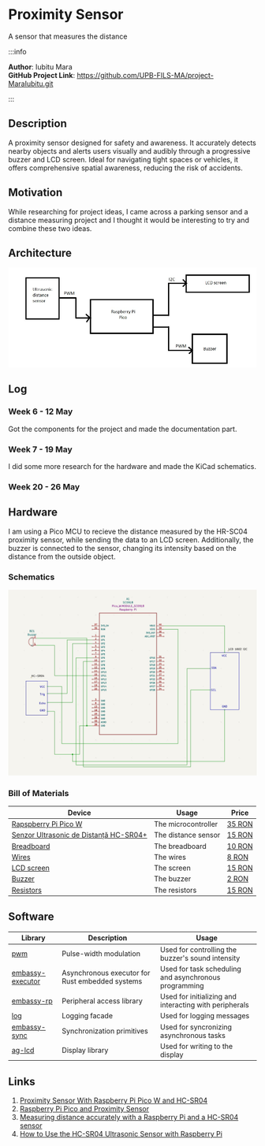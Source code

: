 # Proximity Sensor
A sensor that measures the distance

:::info 

**Author**: Iubitu Mara \
**GitHub Project Link**: https://github.com/UPB-FILS-MA/project-MaraIubitu.git

:::

## Description

A proximity sensor designed for safety and awareness. It accurately detects nearby objects and alerts users visually and audibly through a progressive buzzer and LCD screen. Ideal for navigating tight spaces or vehicles, it offers comprehensive spatial awareness, reducing the risk of accidents.

## Motivation

While researching for project ideas, I came across a parking sensor and a distance measuring project and I thought it would be interesting to try and combine these two ideas.

## Architecture 

![architecture](architectureMaraIubitu.jpg)

## Log

<!-- write every week your progress here -->

### Week 6 - 12 May
Got the components for the project and made the documentation part.
### Week 7 - 19 May
I did some more research for the hardware and made the KiCad schematics.
### Week 20 - 26 May

## Hardware

I am using a Pico MCU to recieve the distance measured by the HR-SC04 proximity sensor, while sending the data to an LCD screen. Additionally, the buzzer is connected to the sensor, changing its intensity based on the distance from the outside object.

### Schematics

![KiCad](kicad_schematic.png)

### Bill of Materials

<!-- Fill out this table with all the hardware components that you might need.

The format is 
```
| [Device](link://to/device) | This is used ... | [price](link://to/store) |

```

-->

| Device | Usage | Price |
|--------|--------|-------|
| [Rapspberry Pi Pico W](https://www.raspberrypi.com/documentation/microcontrollers/raspberry-pi-pico.html) | The microcontroller | [35 RON](https://www.optimusdigital.ro/en/raspberry-pi-boards/12394-raspberry-pi-pico-w.html) |
| [Senzor Ultrasonic de Distanță HC-SR04+](https://www.optimusdigital.ro/ro/senzori-senzori-ultrasonici/2328-senzor-ultrasonic-de-distana-hc-sr04-compatibil-33-v-i-5-v.html?search_query=hc-sr04&results=33) | The distance sensor | [15 RON](https://www.optimusdigital.ro/ro/senzori-senzori-ultrasonici/2328-senzor-ultrasonic-de-distana-hc-sr04-compatibil-33-v-i-5-v.html?search_query=hc-sr04&results=33) |
| [Breadboard](https://www.optimusdigital.ro/ro/prototipare-breadboard-uri/8-breadboard-830-points.html?search_query=breadboard&results=145) | The breadboard | [10 RON](https://www.optimusdigital.ro/ro/prototipare-breadboard-uri/8-breadboard-830-points.html?search_query=breadboard&results=145) |
| [Wires](https://www.optimusdigital.ro/ro/fire-fire-mufate/12-set-de-cabluri-pentru-breadboard.html?search_query=breadboard&results=145) | The wires | [8 RON](https://www.optimusdigital.ro/ro/fire-fire-mufate/12-set-de-cabluri-pentru-breadboard.html?search_query=breadboard&results=145) |
| [LCD screen](https://www.optimusdigital.ro/ro/optoelectronice-lcd-uri/62-lcd-1602-cu-interfata-i2c-si-backlight-galben-verde.html?search_query=LCD+1602+cu+Interfata+I2C+si+Backlight+Albastru&results=2) | The screen | [15 RON](https://www.optimusdigital.ro/ro/optoelectronice-lcd-uri/62-lcd-1602-cu-interfata-i2c-si-backlight-galben-verde.html?search_query=LCD+1602+cu+Interfata+I2C+si+Backlight+Albastru&results=2) |
| [Buzzer](https://www.optimusdigital.ro/ro/audio-buzzere/12247-buzzer-pasiv-de-33v-sau-3v.html?search_query=buzzer&results=62) | The buzzer | [2 RON](https://www.optimusdigital.ro/ro/audio-buzzere/12247-buzzer-pasiv-de-33v-sau-3v.html?search_query=buzzer&results=62) |
| [Resistors](https://www.optimusdigital.ro/ro/componente-electronice-rezistoare/33-rezistoare-set.html?search_query=rezistente&results=115) | The resistors | [15 RON](https://www.optimusdigital.ro/ro/componente-electronice-rezistoare/33-rezistoare-set.html?search_query=rezistente&results=115) |

## Software

| Library | Description | Usage |
|---------|-------------|-------|
|[pwm](https://docs.embassy.dev/embassy-nrf/git/nrf52840/pwm/index.html)|Pulse-width modulation |Used for controlling the buzzer's sound intensity |
|[embassy-executor](https://docs.embassy.dev/embassy-executor/git/std/index.html)|Asynchronous executor for Rust embedded systems| Used for task scheduling and asynchronous programming|
|[embassy-rp](https://docs.embassy.dev/embassy-rp/git/rp2040/index.html)| Peripheral access library |Used for initializing and interacting with peripherals |
|[log](https://docs.embassy.dev/embassy-usb-logger/git/default/index.html)|Logging facade |Used for logging messages |
| [embassy-sync](https://github.com/embassy-rs/embassy/tree/main/embassy-sync) | Synchronization primitives | Used for syncronizing asynchronous tasks |
| [ag-lcd](https://github.com/mjhouse/ag-lcd) | Display library | Used for writing to the display |

## Links

<!-- Add a few links that inspired you and that you think you will use for your project -->

1. [Proximity Sensor With Raspberry Pi Pico W and HC-SR04](https://www.bekirbilge.com/blog/2022/12/03/parking-sensor-with-raspberry-pi-pico-w-and-hc-sr04/)
2. [Raspberry Pi Pico and Proximity Sensor](https://www.instructables.com/Raspberry-Pi-Pico-and-Proximity-Sensor/)
3. [Measuring distance accurately with a Raspberry Pi and a HC-SR04 sensor](https://www.youtube.com/watch?v=5U1DCcJfwH4)
4. [How to Use the HC-SR04 Ultrasonic Sensor with Raspberry Pi](https://youtu.be/JvQKZXCYMUM?si=4Tzn40Ns30Ax0ocM)
